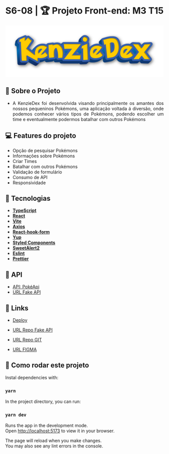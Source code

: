 <h1 align="center"> S6-08 | 🏆 Projeto Front-end: M3 T15 </h1>

<p align="center">
  <img  alt="Pokedex Logo" title="Pokedex" src="src\assets\kenzieDex2.png" />
</p>

## 🚀 Sobre o Projeto

- <p style="text-align: justify;">A KenzieDex foi desenvolvida visando principalmente os amantes dos nossos pequeninos Pok&eacute;mons, uma aplica&ccedil;&atilde;o voltada &aacute; divers&atilde;o, onde podemos conhecer v&aacute;rios tipos de Pok&eacute;mons, podendo escolher um time e eventualmente podermos batalhar com outros Pok&eacute;mons</p>

## 💻 Features do projeto

- Opção de pesquisar Pokémons
- Informações sobre Pokémons
- Criar Times
- Batalhar com outros Pokémons
- Validação de formulário
- Consumo de API
- Responsividade

## 🚀 Tecnologias

- **[TypeScript](https://www.typescriptlang.org/)**
- **[React](https://pt-br.reactjs.org/)**
- **[Vite](https://vitejs.dev/)**
- **[Axios](https://github.com/typicode/husky)**
- **[React-hook-form](https://www.npmjs.com/package/react-hook-form)**
- **[Yup](https://www.npmjs.com/package/yup)**
- **[Styled Components](https://styled-components.com/)**
- **[SweetAlert2](https://sweetalert2.github.io/#configuration/)**
- **[Eslint](https://eslint.org/)**
- **[Prettier](https://prettier.io/)**

## 🔨 API

- [API: PokéApi](https://pokeapi.co/)
- [URL Fake API](https://kenziedex.onrender.com)

## 📌 Links

- [Deploy](https://kenziedex.vercel.app/)

- [URL Repo Fake API](https://github.com/M3-T15-Projeto-Front-2023/KenzieDex-Json-server.git)

- [URL Repo GIT](https://github.com/M3-T15-Projeto-Front-2023/KenzieDex-M3-T15-Front-2023)

- [URL FIGMA](https://www.figma.com/file/ZzPF6iwsmz8AS0YloZbqyq/KenzieDex)

## 🍼 Como rodar este projeto

Instal dependencies with:

### `yarn`

In the project directory, you can run:

### `yarn dev`

Runs the app in the development mode.\
Open [http://localhost:5173](http://localhost:5173) to view it in your browser.

The page will reload when you make changes.\
You may also see any lint errors in the console.
